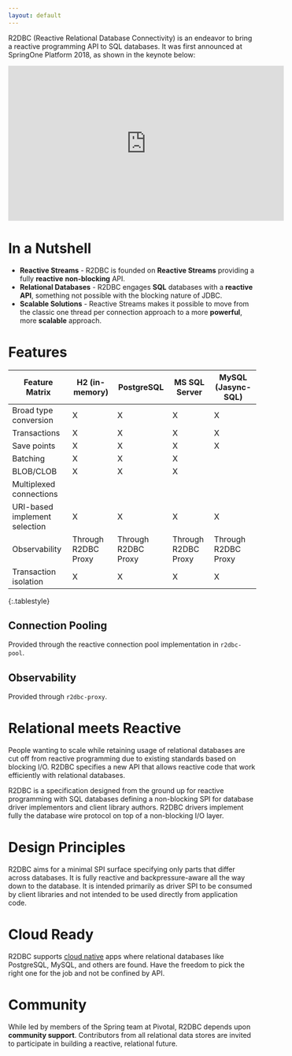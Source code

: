 ```yaml
---
layout: default
---
```


R2DBC (Reactive Relational Database Connectivity) is an endeavor to bring a reactive programming API to SQL databases. It was first announced at SpringOne Platform 2018, as shown in the keynote below:

<iframe width="560" height="315" src="https://www.youtube-nocookie.com/embed/E3s5f-JF8z4?start=520" frameborder="0" allow="autoplay; encrypted-media" allowfullscreen></iframe>

# In a Nutshell

* **Reactive Streams** - R2DBC is founded on **Reactive Streams** providing a fully **reactive** **non-blocking** API.
* **Relational Databases** - R2DBC engages **SQL** databases with a **reactive API**, something not possible with the blocking nature of JDBC.
* **Scalable Solutions** - Reactive Streams makes it possible to move from the classic one thread per connection approach to a more **powerful**, more **scalable** approach.

# Features

| Feature Matrix                | H2 (in-memory) | PostgreSQL | MS SQL Server | MySQL (Jasync-SQL) |
| ----------------------------- | -------------- | ---------- | ------------- | ------------------ |
| Broad type conversion         | X              |     X      |      X        |     X              |
| Transactions                  | X              |     X      |      X        |     X              |
| Save points                   | X              |     X      |      X        |     X              |
| Batching                      | X              |     X      |      X        |                    |
| BLOB/CLOB                     | X              |     X      |      X        |                    |
| Multiplexed connections       |                |            |               |                    |
| URI-based implement selection | X              |     X      |      X        |     X              |
| Observability                 | Through R2DBC Proxy|Through R2DBC Proxy|Through R2DBC Proxy|Through R2DBC Proxy      |
| Transaction isolation         | X              |     X      |      X        |     X              |
{:.tablestyle}

## Connection Pooling

Provided through the reactive connection pool implementation in `r2dbc-pool`.

## Observability

Provided through `r2dbc-proxy`.

# Relational meets Reactive

People wanting to scale while retaining usage of relational databases are cut off from reactive programming due to existing standards based on blocking I/O. R2DBC specifies a new API that allows reactive code that work efficiently with relational databases.

R2DBC is a specification designed from the ground up for reactive programming with SQL databases defining a non-blocking SPI for database driver implementors and client library authors. R2DBC drivers implement fully the database wire protocol on top of a non-blocking I/O layer.

# Design Principles

R2DBC aims for a minimal SPI surface specifying only parts that differ across databases. It is fully reactive and backpressure-aware all the way down to the database. It is intended primarily as driver SPI to be consumed by client libraries and not intended to be used directly from application code.

# Cloud Ready

R2DBC supports [cloud native](https://pivotal.io/cloud-native) apps where relational databases like PostgreSQL, MySQL, and others are found. Have the freedom to pick the right one for the job and not be confined by API.

# Community

While led by members of the Spring team at Pivotal, R2DBC depends upon **community support**. Contributors from all relational data stores are invited to participate in building a reactive, relational future.

